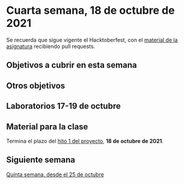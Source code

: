 # Cuarta semana, 18 de octubre de 2021

Se recuerda que sigue vigente el Hacktoberfest, con el [material de la
asignatura](https://github.com/JJ/CC) recibiendo pull requests.

## Objetivos a cubrir en esta semana



## Otros objetivos


## Laboratorios 17-19 de octubre


## Material para la clase

Termina el plazo del [hito 1 del
proyecto](http://jj.github.io/CC/documentos/proyecto/1.Infraestructura), **18 de
octubre de 2021**.

## Siguiente semana

[Quinta semana, desde el 25 de octubre ](05-semana.md)
